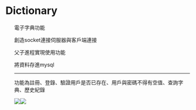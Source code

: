 # Dictionary
<ul>電子字典功能

創造socket連接伺服器與客戶端連接

父子進程實現使用功能

將資料存進mysql


----------------------------------------------------------------------
功能為註冊、登錄、驗證用戶是否已存在、用戶與密碼不得有空值、查詢字典、歷史紀錄


<img src='https://github.com/huihuiman/Dictionary/blob/master/dict%E5%9C%96%E7%89%87/dict1.jpg'><img src='https://github.com/huihuiman/Dictionary/blob/master/dict%E5%9C%96%E7%89%87/dict2.jpg'>
